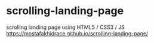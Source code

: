 # scrolling-landing-page
scrolling landing page using HTML5 / CSS3 / JS
https://mostafakhidrace.github.io/scrolling-landing-page/
